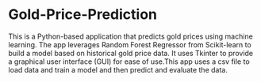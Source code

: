 # Gold-Price-Prediction
This is a Python-based application that predicts gold prices using machine learning. The app leverages Random Forest Regressor from Scikit-learn to build a model based on historical gold price data. It uses Tkinter to provide a graphical user interface (GUI) for ease of use.This app uses a csv file to load data and train a model and then predict and evaluate the data.
